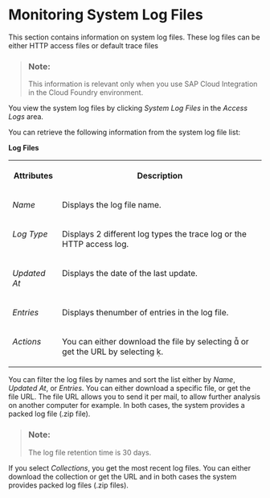 <!-- loio400237616c43436b86a22c179c891dd1 -->

<link rel="stylesheet" type="text/css" href="../css/sap-icons.css"/>

# Monitoring System Log Files

This section contains information on system log files. These log files can be either HTTP access files or default trace files

> ### Note:  
> This information is relevant only when you use SAP Cloud Integration in the Cloud Foundry environment.

You view the system log files by clicking *System Log Files* in the *Access Logs* area.

You can retrieve the following information from the system log file list:

**Log Files**


<table>
<tr>
<th valign="top">

Attributes

</th>
<th valign="top">

Description

</th>
</tr>
<tr>
<td valign="top">

*Name* 

</td>
<td valign="top">

Displays the log file name.

</td>
</tr>
<tr>
<td valign="top">

*Log Type* 

</td>
<td valign="top">

Displays 2 different log types the trace log or the HTTP access log.

</td>
</tr>
<tr>
<td valign="top">

*Updated At* 

</td>
<td valign="top">

Displays the date of the last update.

</td>
</tr>
<tr>
<td valign="top">

*Entries* 

</td>
<td valign="top">

Displays thenumber of entries in the log file.

</td>
</tr>
<tr>
<td valign="top">

*Actions* 

</td>
<td valign="top">

You can either download the file by selecting <span class="SAP-icons-V5"></span> or get the URL by selecting <span class="SAP-icons-V5"></span>.

</td>
</tr>
</table>

You can filter the log files by names and sort the list either by *Name*, *Updated At*, or *Entries*. You can either download a specific file, or get the file URL. The file URL allows you to send it per mail, to allow further analysis on another computer for example. In both cases, the system provides a packed log file \(.zip file\).

> ### Note:  
> The log file retention time is 30 days.

If you select *Collections*, you get the most recent log files. You can either download the collection or get the URL and in both cases the system provides packed log files \(.zip files\).

